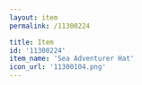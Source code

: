 ```yaml
---
layout: item
permalink: /11300224

title: Item
id: '11300224'
item_name: 'Sea Adventurer Hat'
icon_url: '11300104.png'
---
```

